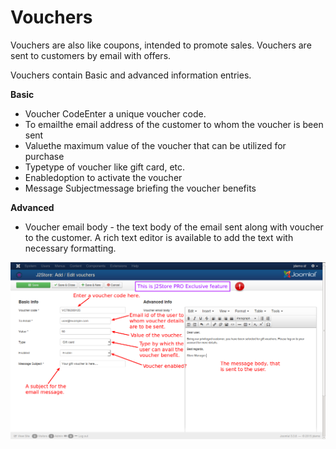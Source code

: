 # Vouchers

Vouchers are also like coupons, intended to promote sales. Vouchers are sent to customers by email with offers.

Vouchers contain Basic and advanced information entries.

**Basic**

* Voucher CodeEnter a unique voucher code.
* To emailthe email address of the customer to whom the voucher is been sent
* Valuethe maximum value of the voucher that can be utilized for purchase
* Typetype of voucher like gift card, etc.
* Enabledoption to activate the voucher
* Message Subjectmessage briefing the voucher benefits

**Advanced**

* Voucher email body - the text body of the email sent along with voucher to the customer. A rich text editor is available to add the text with necessary formatting.

![](https://raw.githubusercontent.com/j2store/doc-images/master/sales/Voucher/voucher_01.png)

